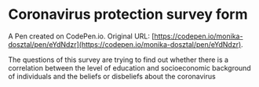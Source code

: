 # Coronavirus protection survey form

A Pen created on CodePen.io. Original URL: [https://codepen.io/monika-dosztal/pen/eYdNdzr](https://codepen.io/monika-dosztal/pen/eYdNdzr).

The questions of this survey are trying to find out whether there is a correlation between the level of education and socioeconomic background of individuals and the beliefs or disbeliefs about the coronavirus 
